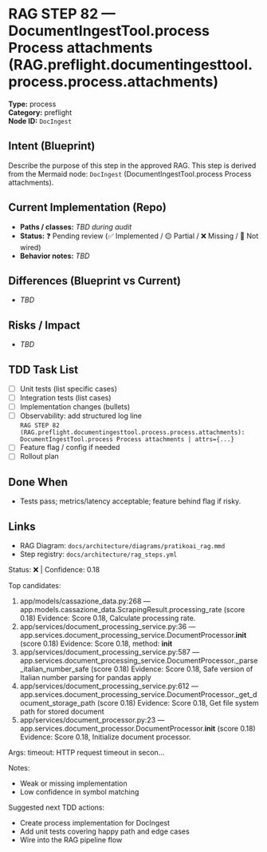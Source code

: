 # RAG STEP 82 — DocumentIngestTool.process Process attachments (RAG.preflight.documentingesttool.process.process.attachments)

**Type:** process  
**Category:** preflight  
**Node ID:** `DocIngest`

## Intent (Blueprint)
Describe the purpose of this step in the approved RAG. This step is derived from the Mermaid node: `DocIngest` (DocumentIngestTool.process Process attachments).

## Current Implementation (Repo)
- **Paths / classes:** _TBD during audit_
- **Status:** ❓ Pending review (✅ Implemented / 🟡 Partial / ❌ Missing / 🔌 Not wired)
- **Behavior notes:** _TBD_

## Differences (Blueprint vs Current)
- _TBD_

## Risks / Impact
- _TBD_

## TDD Task List
- [ ] Unit tests (list specific cases)
- [ ] Integration tests (list cases)
- [ ] Implementation changes (bullets)
- [ ] Observability: add structured log line  
  `RAG STEP 82 (RAG.preflight.documentingesttool.process.process.attachments): DocumentIngestTool.process Process attachments | attrs={...}`
- [ ] Feature flag / config if needed
- [ ] Rollout plan

## Done When
- Tests pass; metrics/latency acceptable; feature behind flag if risky.

## Links
- RAG Diagram: `docs/architecture/diagrams/pratikoai_rag.mmd`
- Step registry: `docs/architecture/rag_steps.yml`


<!-- AUTO-AUDIT:BEGIN -->
Status: ❌  |  Confidence: 0.18

Top candidates:
1) app/models/cassazione_data.py:268 — app.models.cassazione_data.ScrapingResult.processing_rate (score 0.18)
   Evidence: Score 0.18, Calculate processing rate.
2) app/services/document_processing_service.py:36 — app.services.document_processing_service.DocumentProcessor.__init__ (score 0.18)
   Evidence: Score 0.18, method: __init__
3) app/services/document_processing_service.py:587 — app.services.document_processing_service.DocumentProcessor._parse_italian_number_safe (score 0.18)
   Evidence: Score 0.18, Safe version of Italian number parsing for pandas apply
4) app/services/document_processing_service.py:612 — app.services.document_processing_service.DocumentProcessor._get_document_storage_path (score 0.18)
   Evidence: Score 0.18, Get file system path for stored document
5) app/services/document_processor.py:23 — app.services.document_processor.DocumentProcessor.__init__ (score 0.18)
   Evidence: Score 0.18, Initialize document processor.

Args:
    timeout: HTTP request timeout in secon...

Notes:
- Weak or missing implementation
- Low confidence in symbol matching

Suggested next TDD actions:
- Create process implementation for DocIngest
- Add unit tests covering happy path and edge cases
- Wire into the RAG pipeline flow
<!-- AUTO-AUDIT:END -->